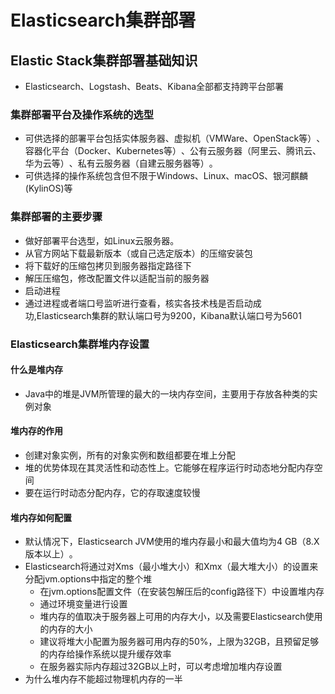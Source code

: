 # Elasticsearch集群部署
## Elastic Stack集群部署基础知识
- Elasticsearch、Logstash、Beats、Kibana全部都支持跨平台部署
### 集群部署平台及操作系统的选型
- 可供选择的部署平台包括实体服务器、虚拟机（VMWare、OpenStack等）​、容器化平台（Docker、Kubernetes等）​、公有云服务器（阿里云、腾讯云、华为云等）​、私有云服务器（自建云服务器等）​。
- 可供选择的操作系统包含但不限于Windows、Linux、macOS、银河麒麟(KylinOS)等
### 集群部署的主要步骤
- 做好部署平台选型，如Linux云服务器。
- 从官方网站下载最新版本（或自己选定版本）的压缩安装包
- 将下载好的压缩包拷贝到服务器指定路径下
- 解压压缩包，修改配置文件以适配当前的服务器
- 启动进程
- 通过进程或者端口号监听进行查看，核实各技术栈是否启动成功,Elasticsearch集群的默认端口号为9200，Kibana默认端口号为5601

### Elasticsearch集群堆内存设置
#### 什么是堆内存
- Java中的堆是JVM所管理的最大的一块内存空间，主要用于存放各种类的实例对象
#### 堆内存的作用
- 创建对象实例，所有的对象实例和数组都要在堆上分配
- 堆的优势体现在其灵活性和动态性上。它能够在程序运行时动态地分配内存空间
- 要在运行时动态分配内存，它的存取速度较慢
#### 堆内存如何配置
- 默认情况下，Elasticsearch JVM使用的堆内存最小和最大值均为4 GB（8.X版本以上）​。
- Elasticsearch将通过对Xms（最小堆大小）和Xmx（最大堆大小）的设置来分配jvm.options中指定的整个堆
  - 在jvm.options配置文件（在安装包解压后的config路径下）中设置堆内存 
  - 通过环境变量进行设置
  - 堆内存的值取决于服务器上可用的内存大小，以及需要Elasticsearch使用的内存的大小
  - 建议将堆大小配置为服务器可用内存的50%，上限为32GB，且预留足够的内存给操作系统以提升缓存效率
  - 在服务器实际内存超过32GB以上时，可以考虑增加堆内存设置
- 为什么堆内存不能超过物理机内存的一半